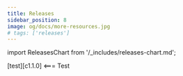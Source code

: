 ```yaml
---
title: Releases
sidebar_position: 8
image: og/docs/more-resources.jpg
# tags: ['releases']
---
```


import ReleasesChart from '/_includes/releases-chart.md';

<ReleasesChart />


[test][c1.1.0]  <=== Test